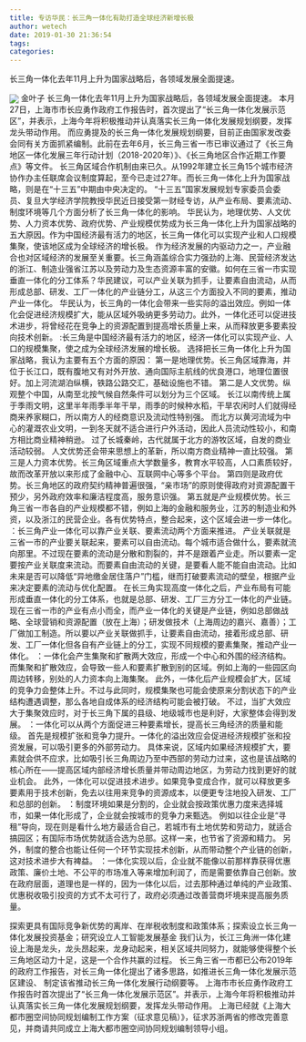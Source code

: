 ```yaml
---
title: 专访华民：长三角一体化有助打造全球经济新增长极
author: wetech
date: 2019-01-30 21:36:54
tags: 
categories: 
---
```

长三角一体化去年11月上升为国家战略后，各领域发展全面提速。
<!-- more -->
<img align="center" border="0" src="https://imgcdn.yicai.com/uppics/images/2019/01/6ca1244043766f456ee0e47eb912edbe.jpg" />
金叶子
长三角一体化去年11月上升为国家战略后，各领域发展全面提速。
本月27日，上海市市长应勇作政府工作报告时，首次提出了“长三角一体化发展示范区”，并表示，上海今年将积极推动并认真落实长三角一体化发展规划纲要，发挥龙头带动作用。
而应勇提及的长三角一体化发展规划纲要，目前正由国家发改委会同有关方面抓紧编制。此前在去年6月，长三角三省一市已审议通过了《长三角地区一体化发展三年行动计划（2018-2020年）》、《长三角地区合作近期工作要点》等文件。
长三角区域合作机制由来已久。从1992年建立长三角15个城市经济协作办主任联席会议制度算起，至今已走过27年。而长三角一体化上升为国家战略，则是在“十三五”中期由中央决定的。
“十三五”国家发展规划专家委员会委员、复旦大学经济学院教授华民近日接受第一财经专访，从产业布局、要素流动、制度环境等几个方面分析了长三角一体化的影响。
华民认为，地理优势、人文优势、人力资本优势、政府优势、产业规模优势成为长三角一体化上升为国家战略的五大原因。作为中国经济最有活力的地区，长三角一体化可以实现产业和人口规模集聚，使该地区成为全球经济的增长极。
作为经济发展的内驱动力之一，产业融合也对区域经济的发展至关重要。长三角涵盖综合实力强劲的上海、民营经济发达的浙江、制造业强省江苏以及劳动力及生态资源丰富的安徽。如何在三省一市实现垂直一体化的分工体系？华民建议，可以产业关联为抓手，让要素自由流动，从而形成总部、研发、工厂一体化的产业链分工，从这三个方面投入不同的要素，推动产业一体化。
华民认为，长三角的一体化会带来一些实际的溢出效应。例如一体化会促进经济规模扩大，能从区域外吸纳更多劳动力。此外，一体化还可以促进技术进步，将曾经花在竞争上的资源配置到提高增长质量上来，从而释放更多要素投向技术创新。
:长三角是中国经济最有活力的地区，经济一体化可以实现产业、人口的规模集聚，使之成为全球经济发展的增长极。
选择把长三角一体化上升为国家战略，我认为主要有五个方面的原因：
第一是地理优势。长三角区域靠海，并位于长江口，既有腹地又有对外开放、通向国际主航线的优良港口，地理位置很好。加上河流湖泊纵横，铁路公路交汇，基础设施也不错。
第二是人文优势。纵观整个中国，从南至北按气候自然条件可以划分为三个区域。
长江以南传统上属于季雨文明，这里半年雨季半年干旱，雨季的时候种水稻，干旱农闲时人们就得经商来养家糊口，所以南方人的经商意识及流动性特别强。
而北方以黄河流域为中心的灌溉农业文明，一到冬天就不适合进行户外活动，因此人员流动性较小，和南方相比商业精神稍逊。
过了长城秦岭，古代就属于北方的游牧区域，自发的商业活动较弱。
人文优势还会带来思想上的革新，所以南方商业精神一直比较强。
第三是人力资本优势。长三角区域重点大学数量多，教育水平较高，人口素质较好，故而改革开放以来形成了金融中心、互联网中心等多个平台。
第四则是政府优势。长三角地区的政府契约精神普遍很强，“亲市场”的原则使得政府对资源配置干预少，另外政府效率和廉洁程度高，服务意识强。
第五就是产业规模优势。长三角三省一市各自的产业规模都不错，例如上海的金融和服务业，江苏的制造业和外资，以及浙江的民营企业。各有优势特点，整合起来，这个区域会进一步一体化。
：长三角产业一体化可以靠产业关联、要素流动两个方面来推进。
产业关联就是三省一市的产业要关联起来，要素可以自由流动。每个城市适合做什么，要素就流向那里。不过现在要素的流动是分散和割裂的，并不是跟着产业走。所以要素一定要按产业关联度来流动。而要素自由流动的关键，是要看人能不能自由流动。比如未来是否可以降低“异地缴金居住落户”门槛，继而打破要素流动的壁垒，根据产业来决定要素的流动与优化配置。
在长三角实现高度一体化之后，产业布局有可能形成垂直一体化的分工体系，也就是总部、研发、工厂三方分工一体化的产业链。
现在三省一市的产业有点小而全，而产业一体化的关键是产业链，例如总部做战略、全球营销和资源配置（放在上海）；研发做技术（上海周边的嘉兴、嘉善）；工厂做加工制造。所以要以产业关联做抓手，让要素自由流动，接着形成总部、研发、工厂一体化但各自有产业链上的分工，实现不同规模的要素集聚，推动产业一体化。
：一体化会产生集聚和扩散两大效应，形成一个中心和外围的经济结构。
而集聚和扩散效应，会导致一些人和要素扩散到别的区域。例如上海的一些园区向周边转移，别处的人力资本向上海集聚。
此外，一体化后产业规模会扩大，区域的竞争力会整体上升。不过与此同时，规模集聚也可能会使原来分割状态下的产业结构遭遇调整，那么各地自成体系的经济结构可能会被打破。
不过，当扩大效应大于集聚效应时，对于长三角下属的县级、地级城市也是利好，大家整体会得到发展。
：一体化可以从两个方面促进三种要素增长，提高长三角经济的质量和能级。
首先是规模扩张和竞争力提升。一体化的溢出效应会促进经济规模扩张和投资发展，可以吸引更多的外部劳动力。
具体来说，区域内如果经济规模扩大，要素就会供不应求，比如吸引长三角周边乃至中西部的劳动力过来，这也是该战略的核心所在——提高区域内部经济增长质量并带动周边地区，为劳动力找到更好的就业机会。
此外，一体化可以促进技术进步。如果竞争变成合作，就可以释放更多要素用于技术创新，免去以往用来竞争的资源成本，以便更专注地投入研发、工厂和总部的创新。
：制度环境如果是分割的，企业就会按政策优惠力度来选择城市，如果一体化形成了，企业就会按城市的竞争力来甄选。
例如以往企业是“寻租”导向，现在则是看什么地方最适合自己，若城市有土地优势和劳动力，就适合搞园区；有国际市场优势就适合选为总部。这样一来，也节省了资源和精力。
另外，制度的整合也能让任何一个环节实现技术创新，从而带动整个产业链的创新，这对技术进步大有裨益。
：一体化实现以后，企业就不能像以前那样靠获得优惠政策、廉价土地、不公平的市场准入等来增加利润了，而是需要依靠自己创新。放在政府层面，道理也是一样的，因为一体化以后，过去那种通过单纯的产业政策、优惠税收吸引投资的方式不太可行了，政府必须通过改善营商坏境来提高服务质量。
 
 
探索更具有国际竞争新优势的离岸、在岸税收制度和政策体系；探索设立长三角一体化发展投资基金；研究设立人工智能发展基金
我们认为，长江三角洲一体化建设上海是龙头，龙头昂起来，龙身动起来，相关区域共同努力，就能够使得整个长三角地区动力十足，这是一个合作共赢的过程。
长三角三省一市都已公布2019年的政府工作报告，对长三角一体化提出了诸多思路，如推进长三角一体化发展示范区建设、 制定该省推动长三角一体化发展行动纲要等。
上海市市长应勇作政府工作报告时首次提出了“长三角一体化发展示范区”。并表示，上海今年将积极推动并认真落实长三角一体化发展规划纲要，发挥龙头带动作用。
上海已经就《上海大都市圈空间协同规划编制工作方案（征求意见稿）》，征求苏浙两省的修改完善意见，并商请共同成立上海大都市圈空间协同规划编制领导小组。
